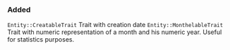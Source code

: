 ### Added
`Entity::CreatableTrait` Trait with creation date
`Entity::MonthelableTrait` Trait with numeric representation of a month and his numeric year. Useful for statistics purposes.